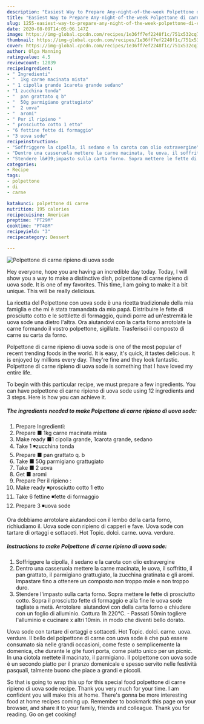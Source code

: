 ```yaml
---
description: "Easiest Way to Prepare Any-night-of-the-week Polpettone di carne ripieno di uova sode"
title: "Easiest Way to Prepare Any-night-of-the-week Polpettone di carne ripieno di uova sode"
slug: 1255-easiest-way-to-prepare-any-night-of-the-week-polpettone-di-carne-ripieno-di-uova-sode
date: 2020-08-09T14:05:06.147Z
image: https://img-global.cpcdn.com/recipes/1e36ff7ef2248f1c/751x532cq70/polpettone-di-carne-ripieno-di-uova-sode-recipe-main-photo.jpg
thumbnail: https://img-global.cpcdn.com/recipes/1e36ff7ef2248f1c/751x532cq70/polpettone-di-carne-ripieno-di-uova-sode-recipe-main-photo.jpg
cover: https://img-global.cpcdn.com/recipes/1e36ff7ef2248f1c/751x532cq70/polpettone-di-carne-ripieno-di-uova-sode-recipe-main-photo.jpg
author: Olga Manning
ratingvalue: 4.5
reviewcount: 12039
recipeingredient:
- " Ingredienti"
- "  1kg carne macinata mista"
- " 1 cipolla grande 1carota grande sedano"
- "1 zucchina tonda"
- "  pan grattato q b"
- "  50g parmigiano grattugiato"
- "  2 uova"
- "  aromi"
- " Per il ripieno "
- " prosciutto cotto 1 etto"
- "6 fettine fette di formaggio"
- "3 uova sode"
recipeinstructions:
- "Soffriggere la cipolla, il sedano e la carota con olio extravergine"
- "Dentro una casseruola mettere la carne macinata, le uova, il soffritto, il pan grattato, il parmigiano grattugiato, la zucchina gratinata e gli aromi. Impastare fino a ottenere un composto non troppo mole e non troppo duro."
- "Stendere l&#39;impasto sulla carta forno. Sopra mettere le fette di prosciutto cotto. Sopra il prosciutto fette di formaggio e alla fine le uova sode tagliate a metà. Arrotolare  aiutandovi con della carta forno e chiudere con un foglio di alluminio. Cottura 1h 220°C. Passati 50min togliere  l&#39;alluminio e cucinare x altri 10min. in modo che diventi bello dorato."
categories:
- Recipe
tags:
- polpettone
- di
- carne

katakunci: polpettone di carne 
nutrition: 195 calories
recipecuisine: American
preptime: "PT29M"
cooktime: "PT48M"
recipeyield: "3"
recipecategory: Dessert

---
```



![Polpettone di carne ripieno di uova sode](https://img-global.cpcdn.com/recipes/1e36ff7ef2248f1c/751x532cq70/polpettone-di-carne-ripieno-di-uova-sode-recipe-main-photo.jpg)

Hey everyone, hope you are having an incredible day today. Today, I will show you a way to make a distinctive dish, polpettone di carne ripieno di uova sode. It is one of my favorites. This time, I am going to make it a bit unique. This will be really delicious.

La ricetta del Polpettone con uova sode è una ricetta tradizionale della mia famiglia e che mi è stata tramandata da mio papá. Distribuire le fette di prosciutto cotto e le sottilette di formaggio, quindi porre ad un&#39;estremità le uova sode una dietro l&#39;altra. Ora aiutandovi con la carta forno arrotolate la carne formando il vostro polpettone, sigillate. Trasferisci il composto di carne su carta da forno.

Polpettone di carne ripieno di uova sode is one of the most popular of recent trending foods in the world. It is easy, it's quick, it tastes delicious. It is enjoyed by millions every day. They're fine and they look fantastic. Polpettone di carne ripieno di uova sode is something that I have loved my entire life.


To begin with this particular recipe, we must prepare a few ingredients. You can have polpettone di carne ripieno di uova sode using 12 ingredients and 3 steps. Here is how you can achieve it.

<!--inarticleads1-->

##### The ingredients needed to make Polpettone di carne ripieno di uova sode:

1. Prepare  Ingredienti:
1. Prepare  ■ 1kg carne macinata mista
1. Make ready  ■1 cipolla grande, 1carota grande, sedano
1. Take 1 ◾zucchina tonda
1. Prepare  ■ pan grattato q. b
1. Take  ■ 50g parmigiano grattugiato
1. Take  ■ 2 uova
1. Get  ■ aromi
1. Prepare  Per il ripieno :
1. Make ready  ◾prosciutto cotto 1 etto
1. Take 6 fettine ◾fette di formaggio
1. Prepare 3 ◾uova sode


Ora dobbiamo arrotolare aiutandoci con il lembo della carta forno, richiudiamo il. Uova sode con ripieno di capperi e fave. Uova sode con tartare di ortaggi e sottaceti. Hot Topic. dolci. carne. uova. verdure. 

<!--inarticleads2-->

##### Instructions to make Polpettone di carne ripieno di uova sode:

1. Soffriggere la cipolla, il sedano e la carota con olio extravergine
1. Dentro una casseruola mettere la carne macinata, le uova, il soffritto, il pan grattato, il parmigiano grattugiato, la zucchina gratinata e gli aromi. Impastare fino a ottenere un composto non troppo mole e non troppo duro.
1. Stendere l&#39;impasto sulla carta forno. Sopra mettere le fette di prosciutto cotto. Sopra il prosciutto fette di formaggio e alla fine le uova sode tagliate a metà. Arrotolare  aiutandovi con della carta forno e chiudere con un foglio di alluminio. Cottura 1h 220°C. - Passati 50min togliere  l&#39;alluminio e cucinare x altri 10min. in modo che diventi bello dorato.


Uova sode con tartare di ortaggi e sottaceti. Hot Topic. dolci. carne. uova. verdure. Il bello del polpettone di carne con uova sode è che può essere consumato sia nelle grandi occasioni, come feste o semplicemente la domenica, che durante le gite fuori porta, come piatto unico per un picnic. In una ciotola mettete il macinato, il parmigiano. Il polpettone con uova sode è un secondo piatto per il pranzo domenicale e spesso servito nelle festività pasquali, talmente buono che piace a grandi e piccoli. 

So that is going to wrap this up for this special food polpettone di carne ripieno di uova sode recipe. Thank you very much for your time. I am confident you will make this at home. There's gonna be more interesting food at home recipes coming up. Remember to bookmark this page on your browser, and share it to your family, friends and colleague. Thank you for reading. Go on get cooking!
